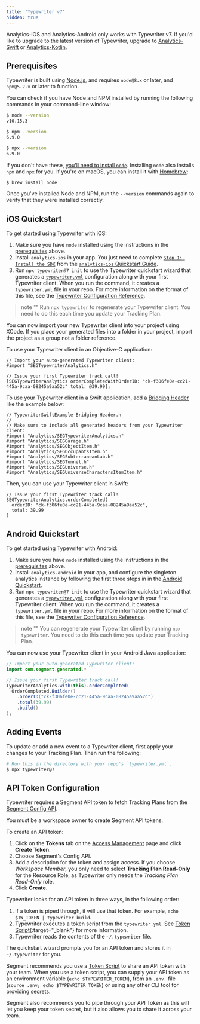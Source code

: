 ```yaml
---
title: 'Typewriter v7'
hidden: true
---
```


Analytics-iOS and Analytics-Android only works with Typewriter v7. If you'd like to upgrade to the latest version of Typewriter, upgrade to [Analytics-Swift](/docs/protocols/apis-and-extensions/typewriter/#swift-quickstart) or [Analytics-Kotlin](/docs/protocols/apis-and-extensions/typewriter/#kotlin-quickstart).

## Prerequisites

Typewriter is built using [Node.js](https://nodejs.org/en/), and requires `node@8.x` or later, and `npm@5.2.x` or later to function.

You can check if you have Node and NPM installed by running the following commands in your command-line window:

```sh
$ node --version
v10.15.3

$ npm --version
6.9.0

$ npx --version
6.9.0
```

If you don't have these, [you'll need to install `node`](https://nodejs.org/en/download/package-manager). Installing `node` also installs `npm` and `npx` for you. If you're on macOS, you can install it with [Homebrew](https://brew.sh/):

```sh
$ brew install node
```

Once you've installed Node and NPM, run the `--version` commands again to verify that they were installed correctly.

## iOS Quickstart

To get started using Typewriter with iOS:
1. Make sure you have `node` installed using the instructions in the [prerequisites](#prerequisites) above.
2. Install `analytics-ios` in your app. You just need to complete [`Step 1: Install the SDK`](/docs/connections/sources/catalog/libraries/mobile/ios/quickstart/#step-2-install-the-sdk) from the [`analytics-ios` Quickstart Guide](/docs/connections/sources/catalog/libraries/mobile/ios/quickstart).
3. Run `npx typewriter@7 init` to use the Typewriter quickstart wizard that generates a [`typewriter.yml`](#configuration-reference) configuration along with your first Typewriter client. When you run the command, it creates a `typewriter.yml` file in your repo. For more information on the format of this file, see the [Typewriter Configuration Reference](#configuration-reference).

> note ""
> Run `npx typewriter` to regenerate your Typewriter client. You need to do this each time you update your Tracking Plan.

You can now import your new Typewriter client into your project using XCode. If you place your generated files into a folder in your project, import the project as a group not a folder reference.

To use your Typewriter client in an Objective-C application:

```objc
// Import your auto-generated Typewriter client:
#import "SEGTypewriterAnalytics.h"

// Issue your first Typewriter track call!
[SEGTypewriterAnalytics orderCompletedWithOrderID: "ck-f306fe0e-cc21-445a-9caa-08245a9aa52c" total: @39.99];
```

To use your Typewriter client in a Swift application, add a [Bridging Header](https://developer.apple.com/documentation/swift/imported_c_and_objective-c_apis/importing_objective-c_into_swift) like the example below:

```objc
// TypewriterSwiftExample-Bridging-Header.h
//
// Make sure to include all generated headers from your Typewriter client:
#import "Analytics/SEGTypewriterAnalytics.h"
#import "Analytics/SEGGarage.h"
#import "Analytics/SEGObjectItem.h"
#import "Analytics/SEGOccupantsItem.h"
#import "Analytics/SEGSubterraneanLab.h"
#import "Analytics/SEGTunnel.h"
#import "Analytics/SEGUniverse.h"
#import "Analytics/SEGUniverseCharactersItemItem.h"
```

Then, you can use your Typewriter client in Swift:

```objc
// Issue your first Typewriter track call!
SEGTypewriterAnalytics.orderCompleted(
  orderID: "ck-f306fe0e-cc21-445a-9caa-08245a9aa52c",
  total: 39.99
)
```

## Android Quickstart

To get started using Typewriter with Android:
1. Make sure you have `node` installed using the instructions in the [prerequisites](#prerequisites) above.
2. Install `analytics-android` in your app, and configure the singleton analytics instance by following the first three steps in in the [Android Quickstart](/docs/connections/sources/catalog/libraries/mobile/android/quickstart/#step-2-install-the-library).
3. Run `npx typewriter@7 init` to use the Typewriter quickstart wizard that generates a [`typewriter.yml`](#configuration-reference) configuration along with your first Typewriter client. When you run the command, it creates a `typewriter.yml` file in your repo. For more information on the format of this file, see the [Typewriter Configuration Reference](#configuration-reference).

> note ""
> You can regenerate your Typewriter client by running `npx typewriter`. You need to do this each time you update your Tracking Plan.

You can now use your Typewriter client in your Android Java application:

```java
// Import your auto-generated Typewriter client:
import com.segment.generated.*

// Issue your first Typewriter track call!
TypewriterAnalytics.with(this).orderCompleted(
  OrderCompleted.Builder()
    .orderID("ck-f306fe0e-cc21-445a-9caa-08245a9aa52c")
    .total(39.99)
    .build()
);
```

## Adding Events

To update or add a new event to a Typewriter client, first apply your changes to your Tracking Plan. Then run the following:

```sh
# Run this in the directory with your repo's `typewriter.yml`.
$ npx typewriter@7
```

## API Token Configuration

Typewriter requires a Segment API token to fetch Tracking Plans from the [Segment Config API](/docs/config-api/).

You must be a workspace owner to create Segment API tokens.

To create an API token:
1. Click on the **Tokens** tab on the [Access Management](https://app.segment.com/goto-my-workspace/settings/access-management) page and click **Create Token**.
2. Choose Segment's Config API.
3. Add a description for the token and assign access. If you choose *Workspace Member*, you only need to select **Tracking Plan Read-Only** for the Resource Role, as Typewriter only needs the *Tracking Plan Read-Only* role.
4. Click **Create**.

Typewriter looks for an API token in three ways, in the following order:
1. If a token is piped through, it will use that token. For example, `echo $TW_TOKEN | typewriter build`.
2. Typewriter executes a token script from the `typewriter.yml`. See [Token Script](/docs/protocols/apis-and-extensions/typewriter/#token-script){:target="_blank"} for more information.
3. Typewriter reads the contents of the `~/.typewriter` file.

The quickstart wizard prompts you for an API token and stores it in `~/.typewriter` for you.

Segment recommends you use a [Token Script](/docs/protocols/apis-and-extensions/typewriter/#token-script) to share an API token with your team. When you use a token script, you can supply your API token as an environment variable (`echo $TYPEWRITER_TOKEN`), from an `.env.` file (`source .env; echo $TYPEWRITER_TOKEN`) or using any other CLI tool for providing secrets.

Segment also recommends you to pipe through your API Token as this will let you keep your token secret, but it also allows you to share it across your team.

